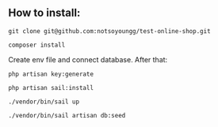 ## How to install:
```
git clone git@github.com:notsoyoungg/test-online-shop.git
```
```
composer install
```
Create env file and connect database. After that:
```
php artisan key:generate
```
```
php artisan sail:install
```
```
./vendor/bin/sail up
```
```
./vendor/bin/sail artisan db:seed
```
